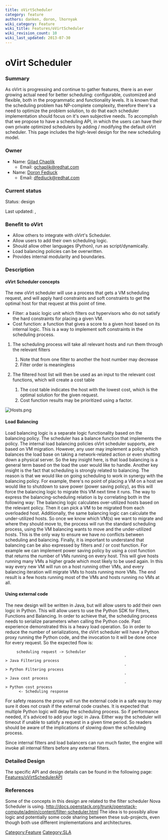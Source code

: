 ```yaml
---
title: oVirtScheduler
category: feature
authors: danken, doron, lhornyak
wiki_category: Feature
wiki_title: Features/oVirtScheduler
wiki_revision_count: 10
wiki_last_updated: 2013-07-30
---
```


# oVirt Scheduler

### Summary

As oVirt is progressing and continue to gather features, there is an ever growing actual need for better scheduling: configurable,
customized and flexible, both in the programmatic and functionality levels.
It is known that the scheduling problem has NP-complete complexity, therefore there's a need to optimize the problem solution,
to do that each scheduler implementation should focus on it's own subjective needs. To accomplish that we propose to have a scheduling
API, in which the users can have their own private optimized schedulers by adding / modifying the default oVirt scheduler.
This page includes the high-level design for the new scheduling model.

### Owner

*   Name: [ Gilad Chaplik](User:gchaplik)
    -   Email: <gchaplik@redhat.com>
*   Name: [ Doron Fediuck](User:Doron)
    -   Email: <dfediuck@redhat.com>

### Current status

Status: design

Last updated: ,

### Benefit to oVirt

*   Allow others to integrate with oVirt's Scheduler.
*   Allow users to add their own scheduling logic.
*   Should allow other languages (Python), run as script/dynamically.
*   Load balancing policies can be overwritten.
*   Provides internal modularity and boundaries.

### Description

#### oVirt Scheduler concepts

The new oVirt scheduler will use a process that gets a VM scheduling request, and will apply hard constraints
and soft constraints to get the optimal host for that request at this point of time.

*   Filter: a basic logic unit which filters out hypervisors who do not satisfy the hard constraints for placing a given VM.
*   Cost function: a function that gives a score to a given host based on its internal logic. This is a way to implement soft constraints in the scheduling process.

1.  The scheduling process will take all relevant hosts and run them through the relevant filters
    1.  Note that from one filter to another the host number may decrease
    2.  Filter order is meaningless

2.  The filtered host list will then be used as an input to the relevant cost functions, which will create a cost table
    1.  The cost table indicates the host with the lowest cost, which is the optimal solution for the given request.
    2.  Cost function results may be prioritized using a factor.

![](Hosts.png "Hosts.png")

#### Load Balancing

Load balancing logic is a separate logic functionality based on the balancing policy.
The scheduler has a balance function that implements the policy. The internal load balancing
policies oVirt scheduler supports, are based on VM migration. However, any user may implement
a policy which balances the load base on taking a network-related action or even shutting down
a physical server.
So the key insight here, is that load balancing is a general term based on the load the user would like to handle.
Another key insight is the fact that scheduling is strongly related to balancing. The reason is that we would
like on going scheduling to work in synergy with the balancing policy. For example, there's no point of placing
a VM on a host we would like to shutdown to save power (power saving policy), as this will force the balancing
logic to migrate this VM next time it runs.
The way to express the balancing-scheduling relation is by correlating both in the following way:
The balancing logic calculates over-utilized hosts based on the relevant policy. Then it can pick a VM
to be migrated from each overloaded host. Additionally, the same balancing logic can calculate the
under-utilized hosts. So once we know which VM(s) we want to migrate and where they should move to,
the process will run the standard scheduling process, using the VM balancing wants to move and the
under-utilized hosts. This is the only way to ensure we have no conflicts between scheduling and balancing.
Finally, it is important to understand that balancing can be also expressed by filters and / or cost function.
For example we can implement power saving policy by using a cost function that returns the number of VMs
running on every host. This will give hosts running many VMs a higher grade which most likely to be used
again. In this way every new VM will run on a host running other VMs, and every balancing iteration will migrate
VMs to hosts running more VMs. The end result is a few hosts running most of the VMs and hosts running no VMs
at all.

#### Using external code

The new design will be written in Java, but will allow users to add their own logic in Python.
This will allow users to use the Python SDK for Filters, Functions and Balancing. In order to achieve
that, the scheduling process needs to serialize parameters when calling the Python code. Past experience
demonstrated this is a heavy load operation. So in order to reduce the number of serializations, the oVirt
scheduler will have a Python proxy running the Python code, and the invocation to it will be done once for
every request.
So the expected flow is:

         scheduling request -> Scheduler
                                                         -> Java Filtering process
                                                         -> Python Filtering process
                                                         -> Java cost process
                                                         -> Python cost process
          <- Scheduling response

For safety reasons the proxy will run the external code in a safe way to may sure it does not crash
if the external code crashes.
It is expected that multiple Python logic will delay the scheduling process. So if performance needed,
it's adviced to add your logic in Java. Either way the scheduler will timeout if unable to satisfy a request
in a given time period. So readers should be aware of the implications of slowing down the scheduling
process.

Since internal filters and load balancers can run much faster, the engine will invoke all internal filters before any external filters.

### Detailed Design

The specific API and design details can be found in the following page: [Features/oVirtSchedulerAPI](Features/oVirtSchedulerAPI)

### References

Some of the concepts in this design are related to the filter scheduler Nova Scheduler is using.
<http://docs.openstack.org/trunk/openstack-compute/admin/content/filter-scheduler.html>
The idea is to possibly allow logic and potentially some code sharing between these sub-projects,
even though both use different implementations and architectures.

<Category:Feature> <Category:SLA>
